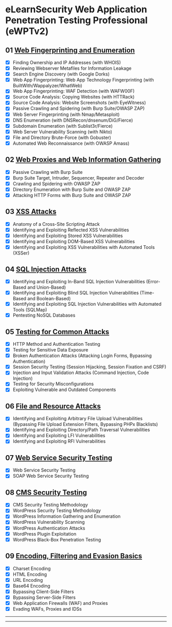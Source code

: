 # eLearnSecurity Web Application Penetration Testing Professional (eWPTv2)

## 01 [Web Fingerprinting and Enumeration](./01_web_fingerprinting_and_enumeration.md)

- [x] Finding Ownership and IP Addresses (with WHOIS)
- [x] Reviewing Webserver Metafiles for Information Leakage
- [x] Search Engine Discovery (with Google Dorks)
- [x] Web App Fingerprinting: Web App Technology Fingerprinting (with BuiltWith/Wappalyzer/WhatWeb)
- [x] Web App Fingerprinting: WAF Detection (with WAFW00F)
- [x] Source Code Analysis: Copying Websites (with HTTRack)
- [x] Source Code Analysis: Website Screenshots (with EyeWitness)
- [x] Passive Crawling and Spidering (with Burp Suite/OWASP ZAP)
- [x] Web Server Fingerprinting (with Nmap/Metasploit)
- [x] DNS Enumeration (with DNSRecon/dnsenum/DiG/Fierce)
- [x] Subdomain Enumeration (with Sublist3r/Fierce)
- [x] Web Server Vulnerability Scanning (with Nikto)
- [x] File and Directory Brute-Force (with Gobuster)
- [x] Automated Web Reconnaissance (with OWASP Amass)

## 02 [Web Proxies and Web Information Gathering](./02_web_proxies_and_web_information_gathering.md)

- [x] Passive Crawling with Burp Suite
- [x] Burp Suite Target, Intruder, Sequencer, Repeater and Decoder
- [x] Crawling and Spidering with OWASP ZAP
- [x] Directory Enumeration with Burp Suite and OWASP ZAP
- [x] Attacking HTTP Forms with Burp Suite and OWASP ZAP

## 03 [XSS Attacks](./03_xss_attacks.md)

- [x] Anatomy of a Cross-Site Scripting Attack
- [x] Identifying and Exploiting Reflected XSS Vulnerabilities
- [x] Identifying and Exploiting Stored XSS Vulnerabilities
- [x] Identifying and Exploiting DOM-Based XSS Vulnerabilities
- [x] Identifying and Exploiting XSS Vulnerabilities with Automated Tools (XSSer)

## 04 [SQL Injection Attacks](./04_sql_injection_attacks.md)

- [x] Identifying and Exploiting In-Band SQL Injection Vulnerabilities (Error-Based and Union-Based)
- [x] Identifying and Exploiting Blind SQL Injection Vulnerabilities (Time-Based and Boolean-Based)
- [x] Identifying and Exploiting SQL Injection Vulnerabilities with Automated Tools (SQLMap)
- [x] Pentesting NoSQL Databases

## 05 [Testing for Common Attacks](./04_testing_for_common_attacks.md)

- [x] HTTP Method and Authentication Testing
- [x] Testing for Sensitive Data Exposure
- [x] Broken Authentication Attacks (Attacking Login Forms, Bypassing Authentication)
- [x] Session Security Testing (Session Hijacking, Session Fixation and CSRF)
- [x] Injection and Input Validation Attacks (Command Injection, Code Injection)
- [x] Testing for Security Misconfigurations
- [x] Exploiting Vulnerable and Outdated Components

## 06 [File and Resource Attacks](./06_file_and_resource_attacks.md)

- [x] Identifying and Exploiting Arbitrary File Upload Vulnerabilities (Bypassing File Upload Extension Filters, Bypassing PHPx Blacklists)
- [x] Identifying and Exploiting Directory/Path Traversal Vulnerabilities
- [x] Identifying and Exploiting LFI Vulnerabilities
- [x] Identifying and Exploiting RFI Vulnerabilities

## 07 [Web Service Security Testing](./07_web_service_security_testing.md)

- [x] Web Service Security Testing
- [x] SOAP Web Service Security Testing

## 08 [CMS Security Testing](./08_cms_security_testing.md)

- [x] CMS Security Testing Methodology
- [x] WordPress Security Testing Methodology
- [x] WordPress Information Gathering and Enumeration
- [x] WordPress Vulnerability Scanning
- [x] WordPress Authentication Attacks
- [x] WordPress Plugin Exploitation
- [x] WordPress Black-Box Penetration Testing

## 09 [Encoding, Filtering and Evasion Basics](./09_encoding_filtering_and_evasion_basics.md)

- [x] Charset Encoding
- [x] HTML Encoding
- [x] URL Encoding
- [x] Base64 Encoding
- [x] Bypassing Client-Side Filters
- [x] Bypassing Server-Side Filters
- [x] Web Application Firewalls (WAF) and Proxies
- [x] Evading WAFs, Proxies and IDSs

---
---
